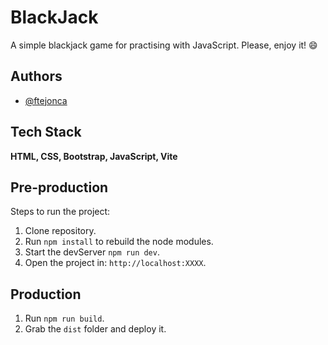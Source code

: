 
# BlackJack

A simple blackjack game for practising with JavaScript. Please, enjoy it! :smile:


## Authors

- [@ftejonca](https://www.github.com/ftejonca)


## Tech Stack

**HTML, CSS, Bootstrap, JavaScript, Vite** 

## Pre-production

Steps to run the project:

1. Clone repository.
2. Run ```npm install``` to rebuild the node modules.
3. Start the devServer ```npm run dev```.
4. Open the project in: ```http://localhost:XXXX```.

## Production

1. Run ```npm run build```.
2. Grab the ```dist``` folder and deploy it.
